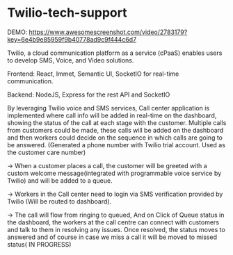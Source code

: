 # Twilio-tech-support
DEMO: https://www.awesomescreenshot.com/video/2783179?key=6e4b9e85959f9b40778ad9c9f444c6d7

Twilio, a cloud communication platform as a service (cPaaS) enables users to develop SMS, Voice, and Video solutions.

Frontend: React, Immet, Semantic UI, SocketIO for real-time communication.

Backend: NodeJS, Express for the rest API and SocketIO  

By leveraging Twilio voice and SMS services, 
Call center application is implemented where call info will be added in real-time on the dashboard, showing the status of the call at each stage with the customer.
Multiple calls from customers could be made, these calls will be added on the dashboard and then workers could decide on the sequence in which calls are going to be answered.
(Generated a phone number with Twilio trial account. Used as the customer care number)

-> When a customer places a call, the customer will be greeted with a custom welcome message(integrated with programmable voice service by Twilio) and will be added to a queue.

-> Workers in the Call center need to login via SMS verification provided by Twilio (Will be routed to dashboard). 
   
-> The call will flow from ringing to queued, And on Click of Queue status in the dashboard, the workers at the call centre can connect with customers and talk to them in resolving any issues. Once resolved, the status moves to answered and of course in case we miss a call it will be moved to missed status( IN PROGRESS)
